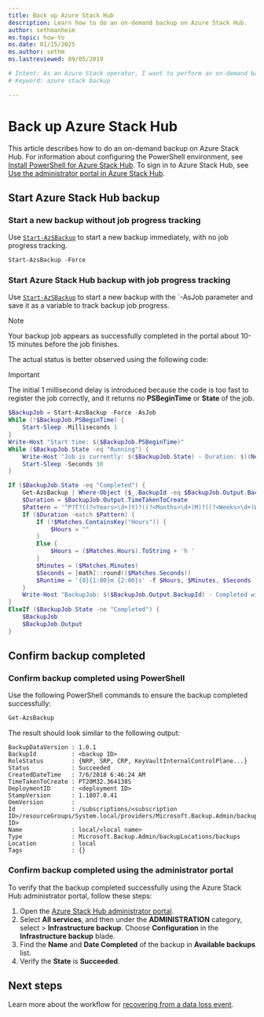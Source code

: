 ```yaml
---
title: Back up Azure Stack Hub 
description: Learn how to do an on-demand backup on Azure Stack Hub.
author: sethmanheim
ms.topic: how-to
ms.date: 01/15/2025
ms.author: sethm
ms.lastreviewed: 09/05/2019

# Intent: As an Azure Stack operator, I want to perform an on-demand backup.
# Keyword: azure stack backup

---
```


# Back up Azure Stack Hub

This article describes how to do an on-demand backup on Azure Stack Hub. For information about configuring the PowerShell environment, see [Install PowerShell for Azure Stack Hub](powershell-install-az-module.md). To sign in to Azure Stack Hub, see [Use the administrator portal in Azure Stack Hub](azure-stack-manage-portals.md).

## Start Azure Stack Hub backup

### Start a new backup without job progress tracking

Use [`Start-AzSBackup`](/powershell/module/azs.backup.admin/start-azsbackup) to start a new backup immediately, with no job progress tracking.

```powershell
Start-AzsBackup -Force
```

### Start Azure Stack Hub backup with job progress tracking

Use [`Start-AzSBackup`](/powershell/module/azs.backup.admin/start-azsbackup) to start a new backup with the `-AsJob parameter and save it as a variable to track backup job progress.

> [!NOTE]
> Your backup job appears as successfully completed in the portal about 10-15 minutes before the job finishes.
>
> The actual status is better observed using the following code:

> [!IMPORTANT]
> The initial 1 millisecond delay is introduced because the code is too fast to register the job correctly, and it returns no **PSBeginTime** or **State** of the job.

```powershell
$BackupJob = Start-AzsBackup -Force -AsJob
While (!$BackupJob.PSBeginTime) {
    Start-Sleep -Milliseconds 1
}
Write-Host "Start time: $($BackupJob.PSBeginTime)"
While ($BackupJob.State -eq "Running") {
    Write-Host "Job is currently: $($BackupJob.State) - Duration: $((New-TimeSpan -Start ($BackupJob.PSBeginTime) -End (Get-Date)).ToString().Split(".")[0])"
    Start-Sleep -Seconds 30
}

If ($BackupJob.State -eq "Completed") {
    Get-AzsBackup | Where-Object {$_.BackupId -eq $BackupJob.Output.BackupId}
    $Duration = $BackupJob.Output.TimeTakenToCreate
    $Pattern = '^P?T?((?<Years>\d+)Y)?((?<Months>\d+)M)?((?<Weeks>\d+)W)?((?<Days>\d+)D)?(T((?<Hours>\d+)H)?((?<Minutes>\d+)M)?((?<Seconds>\d*(\.)?\d*)S)?)$'
    If ($Duration -match $Pattern) {
        If (!$Matches.ContainsKey("Hours")) {
            $Hours = ""
        } 
        Else {
            $Hours = ($Matches.Hours).ToString + 'h '
        }
        $Minutes = ($Matches.Minutes)
        $Seconds = [math]::round(($Matches.Seconds))
        $Runtime = '{0}{1:00}m {2:00}s' -f $Hours, $Minutes, $Seconds
    }
    Write-Host "BackupJob: $($BackupJob.Output.BackupId) - Completed with Status: $($BackupJob.Output.Status) - It took: $($Runtime) to run" -ForegroundColor Green
}
ElseIf ($BackupJob.State -ne "Completed") {
    $BackupJob
    $BackupJob.Output
}
```

## Confirm backup completed

### Confirm backup completed using PowerShell

Use the following PowerShell commands to ensure the backup completed successfully:

```powershell
Get-AzsBackup
```

The result should look similar to the following output:

```output
BackupDataVersion : 1.0.1
BackupId          : <backup ID>
RoleStatus        : {NRP, SRP, CRP, KeyVaultInternalControlPlane...}
Status            : Succeeded
CreatedDateTime   : 7/6/2018 6:46:24 AM
TimeTakenToCreate : PT20M32.364138S
DeploymentID      : <deployment ID>
StampVersion      : 1.1807.0.41
OemVersion        : 
Id                : /subscriptions/<subscription ID>/resourceGroups/System.local/providers/Microsoft.Backup.Admin/backupLocations/local/backups/<backup ID>
Name              : local/<local name>
Type              : Microsoft.Backup.Admin/backupLocations/backups
Location          : local
Tags              : {}
```

### Confirm backup completed using the administrator portal

To verify that the backup completed successfully using the Azure Stack Hub administrator portal, follow these steps:

1. Open the [Azure Stack Hub administrator portal](azure-stack-manage-portals.md).
2. Select **All services**, and then under the **ADMINISTRATION** category, select > **Infrastructure backup**. Choose **Configuration** in the **Infrastructure backup** blade.
3. Find the **Name** and **Date Completed** of the backup in **Available backups** list.
4. Verify the **State** is **Succeeded**.

## Next steps

Learn more about the workflow for [recovering from a data loss event](azure-stack-backup-recover-data.md).
